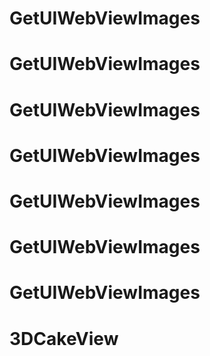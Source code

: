 # GetUIWebViewImages
# GetUIWebViewImages
# GetUIWebViewImages
# GetUIWebViewImages
# GetUIWebViewImages
# GetUIWebViewImages
# GetUIWebViewImages
# 3DCakeView
